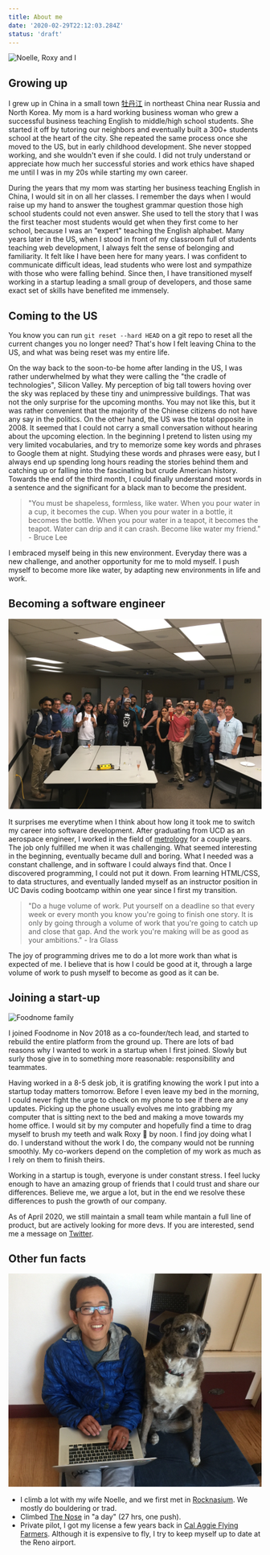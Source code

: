 ```yaml
---
title: About me
date: '2020-02-29T22:12:03.284Z'
status: 'draft'
---
```


![Noelle, Roxy and I](./fam.png)

## Growing up

I grew up in China in a small town [牡丹江](https://en.wikipedia.org/wiki/Mudanjiang) in northeast China near Russia and North Korea. My mom is a hard working business woman who grew a successful business teaching English to middle/high school students. She started it off by tutoring our neighbors and eventually built a 300+ students school at the heart of the city. She repeated the same process once she moved to the US, but in early childhood development. She never stopped working, and she wouldn't even if she could. I did not truly understand or appreciate how much her successful stories and work ethics have shaped me until I was in my 20s while starting my own career.

During the years that my mom was starting her business teaching English in China, I would sit in on all her classes. I remember the days when I would raise up my hand to answer the toughest grammar question those high school students could not even answer. She used to tell the story that I was the first teacher most students would get when they first come to her school, because I was an "expert" teaching the English alphabet. Many years later in the US, when I stood in front of my classroom full of students teaching web development, I always felt the sense of belonging and familiarity. It felt like I have been here for many years. I was confident to communicate difficult ideas, lead students who were lost and sympathize with those who were falling behind. Since then, I have transitioned myself working in a startup leading a small group of developers, and those same exact set of skills have benefited me immensely.

## Coming to the US

You know you can run `git reset --hard HEAD` on a git repo to reset all the current changes you no longer need? That's how I felt leaving China to the US, and what was being reset was my entire life.

On the way back to the soon-to-be home after landing in the US, I was rather underwhelmed by what they were calling the "the cradle of technologies", Silicon Valley. My perception of big tall towers hoving over the sky was replaced by these tiny and unimpressive buildings. That was not the only surprise for the upcoming months. You may not like this, but it was rather convenient that the majority of the Chinese citizens do not have any say in the politics. On the other hand, the US was the total opposite in 2008. It seemed that I could not carry a small conversation without hearing about the upcoming election. In the beginning I pretend to listen using my very limited vocabularies, and try to memorize some key words and phrases to Google them at night. Studying these words and phrases were easy, but I always end up spending long hours reading the stories behind them and catching up or falling into the fascinating but crude American history. Towards the end of the third month, I could finally understand most words in a sentence and the significant for a black man to become the president.

> "You must be shapeless, formless, like water. When you pour water in a cup, it becomes the cup. When you pour water in a bottle, it becomes the bottle. When you pour water in a teapot, it becomes the teapot. Water can drip and it can crash. Become like water my friend." - Bruce Lee

I embraced myself being in this new environment. Everyday there was a new challenge, and another opportunity for me to mold myself. I push myself to become more like water, by adapting new environments in life and work.

## Becoming a software engineer

![Teaching at UC Davis](./teaching.jpeg)

It surprises me everytime when I think about how long it took me to switch my career into software development. After graduating from UCD as an aerospace engineer, I worked in the field of [metrology](https://en.wikipedia.org/wiki/Metrology) for a couple years. The job only fulfilled me when it was challenging. What seemed interesting in the beginning, eventually became dull and boring. What I needed was a constant challenge, and in software I could always find that. Once I discovered programming, I could not put it down. From learning HTML/CSS, to data structures, and eventually landed myself as an instructor position in UC Davis coding bootcamp within one year since I first my transition.

> "Do a huge volume of work. Put yourself on a deadline so that every week or every month you know you're going to finish one story. It is only by going through a volume of work that you're going to catch up and close that gap. And the work you're making will be as good as your ambitions." - Ira Glass

The joy of programming drives me to do a lot more work than what is expected of me. I believe that is how I could be good at it, through a large volume of work to push myself to become as good as it can be.

## Joining a start-up

![Foodnome family](./foodnome.jpg)

I joined Foodnome in Nov 2018 as a co-founder/tech lead, and started to rebuild the entire platform from the ground up. There are lots of bad reasons why I wanted to work in a startup when I first joined. Slowly but surly those give in to something more reasonable: responsibility and teammates.

Having worked in a 8-5 desk job, it is gratifing knowing the work I put into a startup today matters tomorrow. Before I even leave my bed in the morning, I could never fight the urge to check on my phone to see if there are any updates. Picking up the phone usually evolves me into grabbing my computer that is sitting next to the bed and making a move towards my home office. I would sit by my computer and hopefully find a time to drag myself to brush my teeth and walk Roxy 🐶 by noon. I find joy doing what I do. I understand without the work I do, the company would not be running smoothly. My co-workers depend on the completion of my work as much as I rely on them to finish theirs.

Working in a startup is tough, everyone is under constant stress. I feel lucky enough to have an amazing group of friends that I could trust and share our differences. Believe me, we argue a lot, but in the end we resolve these differences to push the growth of our company.

As of April 2020, we still maintain a small team while mantain a full line of product, but are actively looking for more devs. If you are interested, send me a message on [Twitter](https://twitter.com/leog0esger).

## Other fun facts

![Roxy and I](./me.jpg)

- I climb a lot with my wife Noelle, and we first met in [Rocknasium](http://www.rocknasium.com/). We mostly do bouldering or trad.
- Climbed [The Nose](<https://en.wikipedia.org/wiki/The_Nose_(El_Capitan)>) in "a day" (27 hrs, one push).
- Private pilot, I got my license a few years back in [Cal Aggie Flying Farmers](https://www.calaggieflyers.com/). Although it is expensive to fly, I try to keep myself up to date at the Reno airport.
